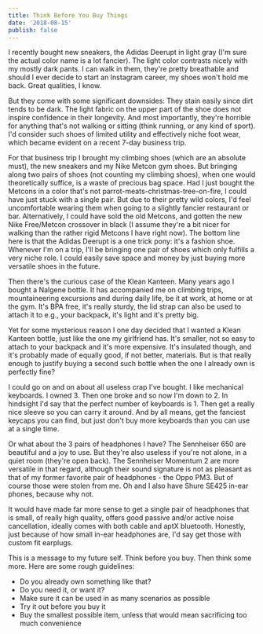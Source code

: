 ```yaml
---
title: Think Before You Buy Things
date: '2018-08-15'
publish: false
---
```


I recently bought new sneakers, the Adidas Deerupt in light gray (I'm sure the actual color name is a lot fancier). The light color contrasts nicely with my mostly dark pants. I can walk in them, they're pretty breathable and should I ever decide to start an Instagram career, my shoes won't hold me back. Great qualities, I know.

But they come with some significant downsides: They stain easily since dirt tends to be dark. The light fabric on the upper part of the shoe does not inspire confidence in their longevity. And most importantly, they're horrible for anything that's not walking or sitting (think running, or any kind of sport). I'd consider such shoes of limited utility and effectively niche foot wear, which became evident on a recent 7-day business trip.

For that business trip I brought my climbing shoes (which are an absolute must), the new sneakers and my Nike Metcon gym shoes. But bringing along two pairs of shoes (not counting my climbing shoes), when one would theoretically suffice, is a waste of precious bag space. Had I just bought the Metcons in a color that's not parrot-meats-christmas-tree-on-fire, I could have just stuck with a single pair. But due to their pretty wild colors, I'd feel uncomfortable wearing them when going to a slightly fancier restaurant or bar. Alternatively, I could have sold the old Metcons, and gotten the new Nike Free/Metcon crossover in black (I assume they're a bit nicer for walking than the rather rigid Metcons I have right now). The bottom line here is that the Adidas Deerupt is a one trick pony: it's a fashion shoe. Whenever I'm on a trip, I'll be bringing one pair of shoes which only fulfills a very niche role. I could easily save space and money by just buying more versatile shoes in the future.

Then there's the curious case of the Klean Kanteen. Many years ago I bought a Nalgene bottle. It has accompanied me on climbing trips, mountaineering excursions and during daily life, be it at work, at home or at the gym. It's BPA free, it's really sturdy, the lid strap can also be used to attach it to e.g., your backpack, it's light and it's pretty big.

Yet for some mysterious reason I one day decided that I wanted a Klean Kanteen bottle, just like the one my girlfriend has. It's smaller, not so easy to attach to your backpack and it's more expensive. It's insulated though, and it's probably made of equally good, if not better, materials. But is that really enough to justify buying a second such bottle when the one I already own is perfectly fine?

I could go on and on about all useless crap I've bought. I like mechanical keyboards. I owned 3. Then one broke and so now I'm down to 2. In hindsight I'd say that the perfect number of keyboards is 1. Then get a really nice sleeve so you can carry it around. And by all means, get the fanciest keycaps you can find, but just don't buy more keyboards than you can use at a single time.

Or what about the 3 pairs of headphones I have? The Sennheiser 650 are beautiful and a joy to use. But they're also useless if you're not alone, in a quiet room (they're open back). The Sennheiser Momentum 2 are more versatile in that regard, although their sound signature is not as pleasant as that of my former favorite pair of headphones - the Oppo PM3. But of course those were stolen from me. Oh and I also have Shure SE425 in-ear phones, because why not.

It would have made far more sense to get a single pair of headphones that is small, of really high quality, offers good passive and/or active noise cancellation, ideally comes with both cable and aptX bluetooth. Honestly, just because of how small in-ear headphones are, I'd say get those with custom fit earplugs.

This is a message to my future self. Think before you buy. Then think some more. Here are some rough guidelines:

- Do you already own something like that?
- Do you need it, or want it?
- Make sure it can be used in as many scenarios as possible
- Try it out before you buy it
- Buy the smallest possible item, unless that would mean sacrificing too much convenience
